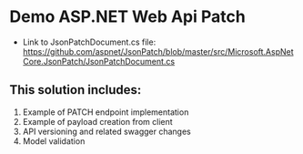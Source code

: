 # Demo ASP.NET Web Api Patch
* Link to JsonPatchDocument.cs file: https://github.com/aspnet/JsonPatch/blob/master/src/Microsoft.AspNetCore.JsonPatch/JsonPatchDocument.cs
## This solution includes:
1. Example of PATCH endpoint implementation
2. Example of payload creation from client
3. API versioning and related swagger changes
4. Model validation